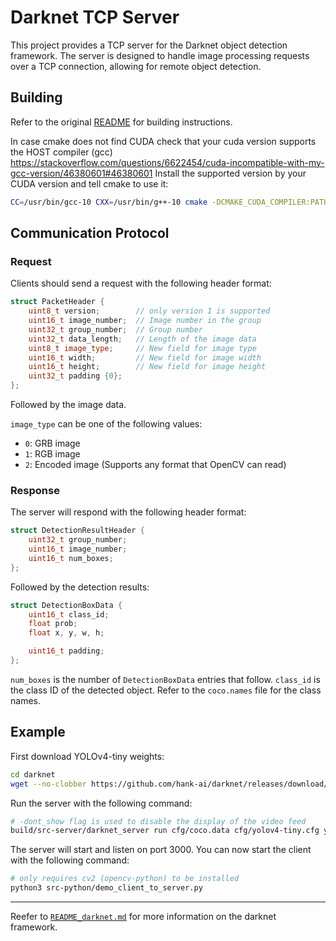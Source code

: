 # Darknet TCP Server

This project provides a TCP server for the Darknet object detection framework. The server is designed to handle image processing requests over a TCP connection, allowing for remote object detection.

## Building
Refer to the original [README](README_darknet.md#building) for building instructions.

In case cmake does not find CUDA check that your cuda version supports the HOST compiler (gcc) 
https://stackoverflow.com/questions/6622454/cuda-incompatible-with-my-gcc-version/46380601#46380601
Install the supported version by your CUDA version and tell cmake to use it:
```bash
CC=/usr/bin/gcc-10 CXX=/usr/bin/g++-10 cmake -DCMAKE_CUDA_COMPILER:PATH=/usr/local/cuda-11.7/bin/nvcc -DCMAKE_CUDA_HOST_COMPILER=/usr/bin/gcc-10 .. -DCMAKE_BUILD_TYPE=Release
```

## Communication Protocol

### Request

Clients should send a request with the following header format:

```c++
struct PacketHeader {
    uint8_t version;        // only version 1 is supported
    uint16_t image_number;  // Image number in the group
    uint32_t group_number;  // Group number
    uint32_t data_length;   // Length of the image data
    uint8_t image_type;     // New field for image type
    uint16_t width;         // New field for image width
    uint16_t height;        // New field for image height
    uint32_t padding {0};
};
```

Followed by the image data.

`image_type` can be one of the following values:
- `0`: GRB image
- `1`: RGB image
- `2`: Encoded image (Supports any format that OpenCV can read)

### Response

The server will respond with the following header format:

```c++
struct DetectionResultHeader {
    uint32_t group_number;
    uint16_t image_number;
    uint16_t num_boxes;
};
```

Followed by the detection results:

```c++
struct DetectionBoxData {
    uint16_t class_id;
    float prob;
    float x, y, w, h;

    uint16_t padding;
};
```

`num_boxes` is the number of `DetectionBoxData` entries that follow.
`class_id` is the class ID of the detected object. Refer to the `coco.names` file for the class names.


## Example
First download YOLOv4-tiny weights:
```bash
cd darknet
wget --no-clobber https://github.com/hank-ai/darknet/releases/download/v2.0/yolov4-tiny.weights
```

Run the server with the following command:

```bash
# -dont_show flag is used to disable the display of the video feed
build/src-server/darknet_server run cfg/coco.data cfg/yolov4-tiny.cfg yolov4-tiny.weights -dont_show
```

The server will start and listen on port 3000. You can now start the client with the following command:

```bash
# only requires cv2 (opencv-python) to be installed
python3 src-python/demo_client_to_server.py
```

<hr>


Reefer to [`README_darknet.md`](README_darknet.md) for more information on the darknet framework.